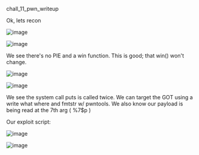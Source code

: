 chall_11_pwn_writeup


Ok, lets recon

![image](https://user-images.githubusercontent.com/79220528/162876905-c1849f1a-fcff-4a19-853e-24d5157ef22b.png)

![image](https://user-images.githubusercontent.com/79220528/162876974-74f66c2b-3121-4e20-8845-4014534de8aa.png)

We see there's no PIE and a win function. This is good; that win() won't change.

![image](https://user-images.githubusercontent.com/79220528/162877118-46719c16-06e2-475d-90af-90808e98b74c.png)

![image](https://user-images.githubusercontent.com/79220528/162877169-f2e15a7d-ce2c-4dbf-a590-04931b853d86.png)

We see the system call puts is called twice. We can target the GOT using a write what where and fmtstr w/ pwntools. We also know our payload is being read at the 7th arg ( %7$p )

Our exploit script:

![image](https://user-images.githubusercontent.com/79220528/162877474-57b54d74-18ea-4614-bf3d-ab7f01465800.png)

![image](https://user-images.githubusercontent.com/79220528/162877591-fbf8a0ca-ace2-4678-9e74-0eda8ef0be25.png)

